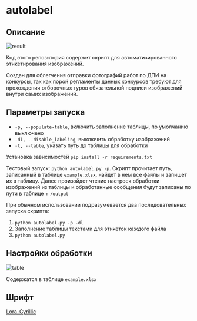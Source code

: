 # autolabel

## Описание
![result](https://i.imgur.com/td5DfUM.jpg)


Код этого репозитория содержит скрипт для автоматизированного этикетирования изображений.

Создан для облегчения отправки фотографий работ по ДПИ на конкурсы, 
так как порой регламенты данных конкурсов требуют для прохождения отборочных туров 
обязательной подписи изображений внутри самих изображений.

## Параметры запуска
- `-p, --populate-table`, включить заполнение таблицы, по умолчанию выключено
- `-dl, --disable_labeling`, выключить обработку изображений
- `-t, --table`, указать путь до таблицы для обработки


Установка зависимостей `pip install -r requirements.txt`

Тестовый запуск: `python autolabel.py -p`. Скрипт прочитает путь, 
записанный в таблице `example.xlsx`, найдет в нем все файлы и запишет их в таблицу.
Далее произойдет чтение настроек обработки изображений из таблицы и обработанные сообщения будут записаны
по пути в таблице + `/output`

При обычном использовании подразумевается два последовательных запуска скрипта:
1. `python autolabel.py -p -dl`
2. Заполнение таблицы текстами для этикеток каждого файла
3. `python autolabel.py`

## Настройки обработки
![table](https://i.imgur.com/aYCltjc.png)

Cодержатся в таблице `example.xlsx`

## Шрифт
[Lora-Cyrillic](https://github.com/cyrealtype/Lora-Cyrillic)